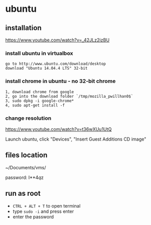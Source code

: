 # ubuntu

## installation
https://www.youtube.com/watch?v=_42JLz2izBU

### install ubuntu in virtualbox

```
go to http://www.ubuntu.com/download/desktop
download "Ubuntu 14.04.4 LTS" 32-bit
```

### install chrome in ubuntu - no 32-bit chrome
```
1, download chrome from google
2, go into the download folder `/tmp/mozilla_pwillhan0$`
3, sudo dpkg -i google-chrome*
4, sudo apt-get install -f
```

### change resolution
https://www.youtube.com/watch?v=t36wXUu1UtQ

Launch ubuntu, click "Devices", "Insert Guest Additions CD image"

## files location

~/Documents/vms/

password: I**4*q*z

## run as root

- `CTRL + ALT + T` to open terminal
- type `sudo -i` and press enter
- enter the password
